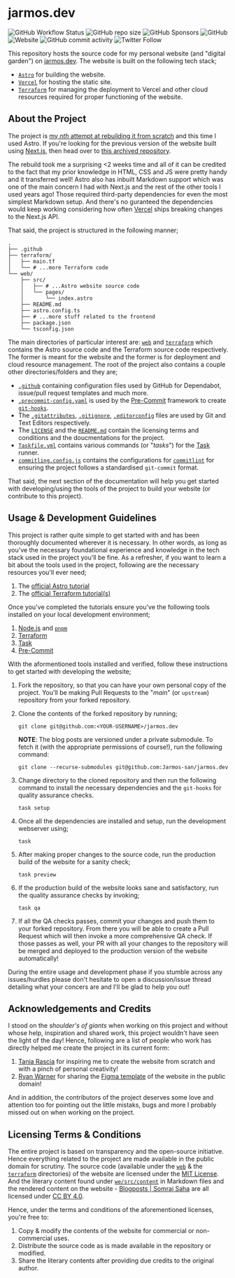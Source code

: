 # jarmos.dev

![GitHub Workflow Status](https://img.shields.io/github/actions/workflow/status/Jarmos-san/personal-website/prod-deploy.yml?branch=main&label=CI%2FCD&logo=github&style=flat-square)
![GitHub repo size](https://img.shields.io/github/repo-size/Jarmos-san/personal-website?label=Repo%20Size&logo=github&style=flat-square)
![GitHub Sponsors](https://img.shields.io/github/sponsors/Jarmos-san?color=%23EA4AAA&label=Support%20the%20Project&logo=github%20sponsors&style=flat-square)
![GitHub](https://img.shields.io/github/license/Jarmos-san/personal-website?label=License&logo=github&style=flat-square)
![Website](https://img.shields.io/website?down_color=Red&down_message=Offline&label=Website&logo=Vercel&style=flat-square&up_message=Online&url=https%3A%2F%2Fjarmos.vercel.app)
![GitHub commit activity](https://img.shields.io/github/commit-activity/w/Jarmos-san/personal-website?label=Commit%20Frequency&logo=github&style=flat-square)
![Twitter Follow](https://img.shields.io/twitter/follow/Jarmosan?style=social)

This repository hosts the source code for my personal website (and "digital
garden") on [jarmos.dev](https://jarmos.dev). The website is built on the
following tech stack;

- [`Astro`](https://astro.build) for building the website.
- [`Vercel`](https://vercel.com) for hosting the static site.
- [`Terraform`](https://terraform.io) for managing the deployment to Vercel and
  other cloud resources required for proper functioning of the website.

## About the Project

The project is
[my _nth_ attempt at rebuilding it from scratch](./web#why-astro-instead-of-nextjs-or-any-other-framework-for-that-matter)
and this time I used Astro. If you're looking for the previous version of the
website built using [Next.js](https://nextjs.org), then head over to
[this archived repository](https://github.com/Jarmos-san/nextjs-blog).

The rebuild took me a surprising <2 weeks time and all of it can be credited to
the fact that my prior knowledge in HTML, CSS and JS were pretty handy and it
transferred well! Astro also has inbuilt Markdown support which was one of the
main concern I had with Next.js and the rest of the other tools I used years
ago! Those required third-party dependencies for even the most simplest Markdown
setup. And there's no guranteed the dependencies would keep working considering
how often [Vercel](https://vercel.com) ships breaking changes to the Next.js
API.

That said, the project is structured in the following manner;

```console
.
├── .github
├── terraform/
│   ├── main.tf
│   └── # ...more Terraform code
└── web/
    ├── src/
    │   ├── # ...Astro website source code
    │   └── pages/
    │       └── index.astro
    ├── README.md
    ├── astro.config.ts
    ├── # ...more stuff related to the frontend
    ├── package.json
    └── tsconfig.json
```

The main directories of particular interest are: [`web`](./web) and
[`terraform`](./terraform) which contains the Astro source code and the
Terraform source code respectively. The former is meant for the website and the
former is for deployment and cloud resource management. The root of the project
also contains a couple other directories/folders and they are;

- [`.github`](./.github) containing configuration files used by GitHub for
  Dependabot, issue/pull request templates and much more.
- [`.precommit-config.yaml`](./.pre-commit-config.yaml) is used by the
  [Pre-Commit](https://pre-commit.com) framework to create
  [`git-hooks`](https://git-scm.com/book/en/v2/Customizing-Git-Git-Hooks).
- The [ `.gitattributes`](./.gitattributes), [`.gitignore`](./.gitignore),
  [`.editorconfig`](./.editorconfig) files are used by Git and Text Editors
  respectively.
- The [`LICENSE`](./LICENSE) and the [`README.md`](./README.md) contain the
  licensing terms and conditions and the doucmentations for the project.
- [`Taskfile.yml`](./Taskfile.yml) contains various commands (or "_tasks_") for
  the [Task](https://taskfile.dev) runner.
- [`commitling.config.js`](./commitlint.config.js) contains the configurations
  for [`commitlint`](https://commitlints.org) for ensuring the project follows a
  standardised `git-commit` format.

That said, the next section of the documentation will help you get started with
developing/using the tools of the project to build your website (or contribute
to this project).

## Usage & Development Guidelines

This project is rather quite simple to get started with and has been thoroughly
documented wherever it is necessary. In other words, as long as you've the
necessary foundational experience and knowledge in the tech stack used in the
project you'll be fine. As a refresher, if you want to learn a bit about the
tools used in the project, following are the necessary resources you'll ever
need;

1. The
   [official Astro tutorial](https://docs.astro.build/en/tutorial/0-introduction)
2. The
   [official Terraform tutorial(s)](https://developer.hashicorp.com/terraform/tutorials)

Once you've completed the tutorials ensure you've the following tools installed
on your local development environment;

1. [Node.js](https://nodejs.org) and [`pnpm`](https://pnpm.io)
2. [Terraform](https://terraform.io)
3. [Task](https://taskfile.dev)
4. [Pre-Commit](https://pre-commit.com)

With the aformentioned tools installed and verified, follow these instructions
to get started with developing the website;

1. Fork the repository, so that you can have your own personal copy of the
   project. You'll be making Pull Requests to the "_main_" (or `upstream`)
   repository from your forked repository.

2. Clone the contents of the forked repository by running;

   ```console
   git clone git@github.com:<YOUR-USERNAME>/jarmos.dev
   ```

   **NOTE**: The blog posts are versioned under a private submodule. To fetch it
   (with the appropriate permissions of course!), run the following command:

   ```console
   git clone --recurse-submodules git@github.com:Jarmos-san/jarmos.dev
   ```

3. Change directory to the cloned repository and then run the following command
   to install the necessary dependencies and the `git-hooks` for quality
   assurance checks.

   ```console
   task setup
   ```

4. Once all the dependencies are installed and setup, run the development
   webserver using;

   ```console
   task
   ```

5. After making proper changes to the source code, run the production build of
   the website for a sanity check;

   ```console
   task preview
   ```

6. If the production build of the website looks sane and satisfactory, run the
   quality assurance checks by invoking;

   ```console
   task qa
   ```

7. If all the QA checks passes, commit your changes and push them to your forked
   repository. From there you will be able to create a Pull Request which will
   then invoke a more comprehensive QA check. If those passes as well, your PR
   with all your changes to the repository will be merged and deployed to the
   production version of the website automatically!

During the entire usage and development phase if you stumble across any
issues/hurdles please don't hesitate to open a discussion/issue thread detailing
what your concers are and I'll be glad to help you out!

## Acknowledgements and Credits

I stood on the _shoulder's of giants_ when working on this project and without
whose help, inspiration and shared work, this project wouldn't have seen the
light of the day! Hence, following are a list of people who work has directly
helped me create the project in its current form:

1. [Tania Rascia](https://www.taniarascia.com) for inspiring me to create the
   website from scratch and with a pinch of personal creativity!
2. [Ryan Warner](https://www.warner.codes) for sharing the
   [Figma template](https://www.figma.com/proto/hjV8pCbbwGwAyzU5o4jPsp?node-id=0-1&mode=design&t=NeSCBHImrfqbHnfp-6)
   of the website in the public domain!

And in addition, the contributors of the project deserves some love and
attention too for pointing out the little mistaks, bugs and more I probably
missed out on when working on the project.

## Licensing Terms & Conditions

The entire project is based on transparency and the open-source initiative.
Hence everything related to the project are made available in the public domain
for scrutiny. The source code (available under the [`web`](./web) & the
[`terraform`](./terraform) directories) of the website are licensed under the
[MIT License](./LICENSE). And the literary content found under
[`we/src/content`](./web/src/content) in Markdown files and the rendered content
on the website - [Blogposts | Somraj Saha](https://jarmos.dev/blog) are all
licensed under [CC BY 4.0](https://creativecommons.org/licenses/by/4.0).

Hence, under the terms and conditions of the aforementioned licenses, you're
free to:

1. Copy & modify the contents of the website for commercial or non-commercial
   uses.
2. Distribute the source code as is made available in the repository or
   modified.
3. Share the literary contents after providing due credits to the original
   author.
